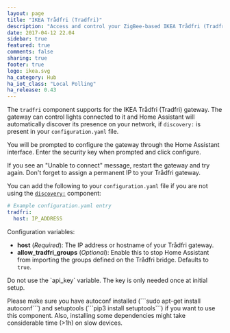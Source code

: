 ```yaml
---
layout: page
title: "IKEA Trådfri (Tradfri)"
description: "Access and control your ZigBee-based IKEA Trådfri (Tradfri) devices."
date: 2017-04-12 22.04
sidebar: true
featured: true
comments: false
sharing: true
footer: true
logo: ikea.svg
ha_category: Hub
ha_iot_class: "Local Polling"
ha_release: 0.43
---
```


The `tradfri` component supports for the IKEA Trådfri (Tradfri) gateway. The gateway can control lights connected to it and Home Assistant will automatically discover its presence on your network, if `discovery:` is present in your `configuration.yaml` file.

You will be prompted to configure the gateway through the Home Assistant interface. Enter the security key when prompted and click configure.

<p class='note'>
If you see an "Unable to connect" message, restart the gateway and try again. Don't forget to assign a permanent IP to your Trådfri gateway.
</p>

You can add the following to your `configuration.yaml` file if you are not using the [`discovery:`](/components/discovery/) component:

```yaml
# Example configuration.yaml entry
tradfri:
  host: IP_ADDRESS
```

Configuration variables:

 - **host** (*Required*): The IP address or hostname of your Trådfri gateway.
 - **allow_tradfri_groups** (*Optional*): Enable this to stop Home Assistant from importing the groups defined on the Trådfri bridge. Defaults to `true`.

<p class='note'>
Do not use the `api_key` variable. The key is only needed once at initial setup.
</p>

<p class='note'>
Please make sure you have autoconf installed (```sudo apt-get install autoconf```) and setuptools (```pip3 install setuptools```) if you want to use this component. Also, installing some dependencies might take considerable time (>1h) on slow devices.
</p>
